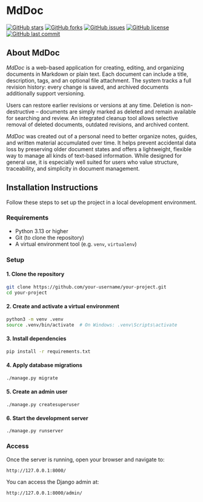 # MdDoc
[![GitHub stars](https://img.shields.io/github/stars/ByteMedia-AG/mddoc-public.svg?style=social)](https://github.com/ByteMedia-AG/mddoc-public/stargazers)
[![GitHub forks](https://img.shields.io/github/forks/ByteMedia-AG/mddoc-public.svg?style=social)](https://github.com/ByteMedia-AG/mddoc-public/network)
[![GitHub issues](https://img.shields.io/github/issues/ByteMedia-AG/mddoc-public.svg)](https://github.com/ByteMedia-AG/mddoc-public/issues)
[![GitHub license](https://img.shields.io/github/license/ByteMedia-AG/mddoc-public.svg)](https://github.com/ByteMedia-AG/mddoc-public/blob/main/LICENSE)
[![GitHub last commit](https://img.shields.io/github/last-commit/ByteMedia-AG/mddoc-public.svg)](https://github.com/ByteMedia-AG/mddoc-public/commits/main)

## About MdDoc 

_MdDoc_ is a web-based application for creating, editing, and organizing documents in Markdown or plain text. Each document can include a title, description, tags, and an optional file attachment. The system tracks a full revision history: every change is saved, and archived documents additionally support versioning.

Users can restore earlier revisions or versions at any time. Deletion is non-destructive – documents are simply marked as deleted and remain available for searching and review. An integrated cleanup tool allows selective removal of deleted documents, outdated revisions, and archived content.

_MdDoc_ was created out of a personal need to better organize notes, guides, and written material accumulated over time. It helps prevent accidental data loss by preserving older document states and offers a lightweight, flexible way to manage all kinds of text-based information. While designed for general use, it is especially well suited for users who value structure, traceability, and simplicity in document management.

## Installation Instructions
Follow these steps to set up the project in a local development environment.
### Requirements
- Python 3.13 or higher
- Git (to clone the repository)
- A virtual environment tool (e.g. `venv`, `virtualenv`)
### Setup
#### 1. Clone the repository
```bash
git clone https://github.com/your-username/your-project.git
cd your-project
```
#### 2. Create and activate a virtual environment
```bash
python3 -m venv .venv
source .venv/bin/activate  # On Windows: .venv\Scripts\activate
```
#### 3. Install dependencies
```bash
pip install -r requirements.txt
```
#### 4. Apply database migrations
```bash
./manage.py migrate
```
#### 5. Create an admin user
```
./manage.py createsuperuser
```
#### 6. Start the development server
```
./manage.py runserver
```
### Access
Once the server is running, open your browser and navigate to:
```
http://127.0.0.1:8000/
```
You can access the Django admin at:
```
http://127.0.0.1:8000/admin/
```